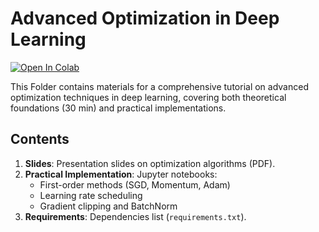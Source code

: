 # Advanced Optimization in Deep Learning

<a target="_blank" href="https://colab.research.google.com/github/https://colab.research.google.com/drive/19NIa7oJD5DEqpSQDyM_vckr4JuyGelgO?usp=sharing">
  <img src="https://colab.research.google.com/assets/colab-badge.svg" alt="Open In Colab"/>
</a>

This Folder contains materials for a comprehensive tutorial on advanced optimization techniques in deep learning, covering both theoretical foundations (30 min) and practical implementations.

## Contents

1. **Slides**: Presentation slides on optimization algorithms (PDF).
2. **Practical Implementation**: Jupyter notebooks:
   - First-order methods (SGD, Momentum, Adam)
   - Learning rate scheduling
   - Gradient clipping and BatchNorm
3. **Requirements**: Dependencies list (`requirements.txt`).